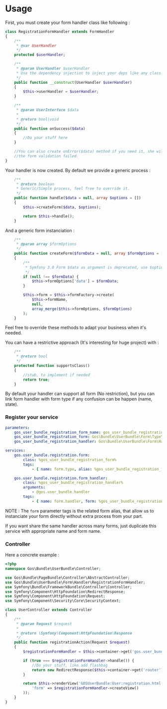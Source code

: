 Usage
=====

First, you must create your form handler class like following :

```php
class RegistrationFormHandler extends FormHandler
{
    /**
     * @var UserHandler
     */
    protected $userHandler;

    /**
     * @param UserHandler $userHandler
     * Use the dependency injection to inject your deps like any class.
     */
    public function __construct(UserHandler $userHandler)
    {
        $this->userHandler = $userHandler;
    }

    /**
     * @param UserInterface $data
     *
     * @return bool|void
     */
    public function onSuccess($data)
    {
        //Do your stuff here
    }

    //You can also create onError($data) method if you need it, she will be called when
    //the form validation failed.
}
```

Your handler is now created. By default we provide a generic process :

```php
    /**
     * @return boolean
     * Generic/Simple process, feel free to override it.
     */
    public function handle($data = null, array $options = [])
    {
        $this->createForm($data, $options);

        return $this->handle();
    }
```

And a generic form instanciation :

```php
    /**
     * @param array $formOptions
     */
    public function createForm($formData = null, array $formOptions = [])
    {
        /**
         * Symfony 3.0 Form $data as argument is deprecated, use $options['data'] instead
         */
        if (null !== $formData) {
            $this->formOptions['data'] = $formData;
        }

        $this->form = $this->formFactory->create(
            $this->formName,
            null,
            array_merge($this->formOptions, $formOptions)
        );
    }
```

Feel free to override these methods to adapt your business when it's needed.

You can have a restrictive approach (It's interesting for huge project) with :

```php
    /**
     * @return bool
     */
    protected function supportsClass()
    {
        //stub, to implement if needed
        return true;
    }
```

By default your handler can support all form (No restriction), but you can link form handler with form type if any confusion can be happen (name, state).

### Register your service

```yml
parameters:
    gos_user_bundle_registration_form_name: gos_user_bundle_registration_form
    gos_user_bundle_registration_form: Gos\Bundle\UserBundle\Form\Type\RegistrationType
    gos_user_bundle_registration_handler: Gos\Bundle\UserBundle\Form\Handler\RegistrationFormHandler

services:
    gos.user_bundle.registration.form:
        class: %gos_user_bundle_registration_form%
        tags:
            - { name: form.type, alias: %gos_user_bundle_registration_form_name% }

    gos.user_bundle.registration.form_handler:
        class: %gos_user_bundle_registration_handler%
        arguments:
            - @gos.user_bundle.handler
        tags:
            - { name: form.handler, form: %gos_user_bundle_registration_form_name% }
```

NOTE : The `form` parameter tags is the related form alias, that allow us to instanciate your form directly without extra process from your part.

If you want share the same handler across many forms, just duplicate this service with appropriate name and form name.

### Controller

Here a concrete example :

```php
<?php
namespace Gos\Bundle\UserBundle\Controller;

use Gos\Bundle\PageBundle\Controller\AbstractController;
use Gos\Bundle\UserBundle\Form\Handler\RegistrationFormHandler;
use Symfony\Bundle\FrameworkBundle\Controller\Controller;
use Symfony\Component\HttpFoundation\RedirectResponse;
use Symfony\Component\HttpFoundation\Request;
use Symfony\Component\Security\Core\SecurityContext;

class UserController extends Controller
{
    /**
     * @param Request $request
     *
     * @return \Symfony\Component\HttpFoundation\Response
     */
    public function registrationAction(Request $request)
    {
        $registrationFormHandler = $this->container->get('gos.user_bundle.registration.form_handler');

        if (true === $registrationFormHandler->handle()) {
            //Do your stuff, like add flashbag
            return new RedirectResponse($this->container->get('router')->generate('homepage'));
        }

        return $this->renderView('GOSUserBundle:User:registration.html.twig', array(
            'form' => $registrationFormHandler->createView()
        ));
    }
}
```